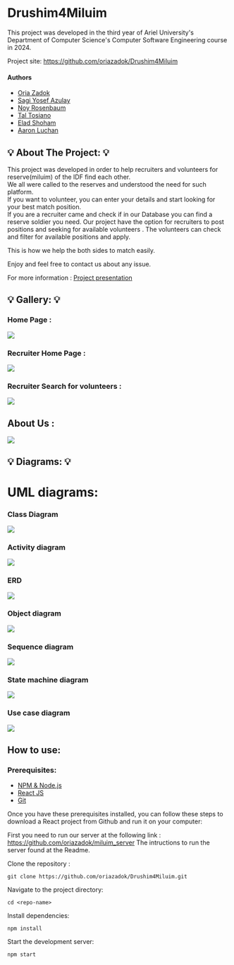 # Drushim4Miluim

This project was developed in the third year of Ariel University's Department of Computer Science's Computer Software Engineering course in 2024.

Project site: https://github.com/oriazadok/Drushim4Miluim

#### Authors

- [Oria Zadok](https://www.github.com/oriazadok)  
- [Sagi Yosef Azulay](https://www.github.com/sagir567)
- [Noy Rosenbaum](https://www.github.com/noyrosenbaum)
- [Tal Tosiano](https://www.github.com/taltosiano)
- [Elad Shoham](https://www.github.com/elad361)
- [Aaron Luchan](https://www.github.com/aronl096)


## 💡 About The Project: 💡

This project was developed in order to help recruiters and volunteers for reserve(miluim) of the IDF find each other.  
We all were called to the reserves and understood the need for such platform.  
If you want to volunteer, you can enter your details and start looking for your best match position.  
If you are a recruiter came and check if in our Database you can find a reserve soldier you need.
Our project have the option for recruiters to post positions and seeking for available volunteers .
The volunteers can check and filter for available positions and apply.

This is how we help the both sides to match easily.

Enjoy and feel free to contact us about any issue.

For more information : [Project presentation](https://www.github.com/Drushim4Miluim.pptx)

## 💡 Gallery: 💡  

### Home Page : ### 
![](https://github.com/oriazadok/Drushim4Miluim/blob/master/src/images/homepage.jpg)

### Recruiter Home Page : ###
![](https://github.com/oriazadok/Drushim4Miluim/blob/master/src/images/recruiterHome.jpg)

### Recruiter Search for volunteers : ###
![](https://github.com/oriazadok/Drushim4Miluim/blob/master/src/images/recruiterSearch.jpg)

## About Us :
![](https://github.com/oriazadok/Drushim4Miluim/blob/master/src/images/aboutus.jpg)


## 💡 Diagrams: 💡

# UML diagrams: 

### Class Diagram
![](https://github.com/oriazadok/Drushim4Miluim/blob/master/src/images/classdiagram.jpg)

### Activity diagram
![](https://github.com/oriazadok/Drushim4Miluim/blob/master/src/images/activitydiagram.jpg)

### ERD
![](https://github.com/oriazadok/Drushim4Miluim/blob/master/src/images/erd.jpg)

### Object diagram
![](https://github.com/oriazadok/Drushim4Miluim/blob/master/src/images/objectdiagram.jpg)

### Sequence diagram
![](https://github.com/oriazadok/Drushim4Miluim/blob/master/src/images/sequencediagram.jpg)

### State machine diagram
![](https://github.com/oriazadok/Drushim4Miluim/blob/master/src/images/statemachinediagram.jpg)

### Use case diagram
![](https://github.com/oriazadok/Drushim4Miluim/blob/master/src/images/usecase.jpg)



## How to use:

### Prerequisites:
 - [NPM & Node.js](https://www.geeksforgeeks.org/node-js-npm-node-package-manager/)
 - [React JS](https://www.geeksforgeeks.org/react-tutorial/)
 - [Git](https://www.geeksforgeeks.org/introduction-to-github/)

 Once you have these prerequisites installed, you can follow these steps to download a React project from Github and run it on your computer:  

 First you need to run our server at the following link : 
 https://github.com/oriazadok/miluim_server 
 The intructions to run the server found at the Readme.

 Clone the repository :
 ```
 git clone https://github.com/oriazadok/Drushim4Miluim.git
 ```
 Navigate to the project directory: 
 ```
 cd <repo-name>
 ```
 Install dependencies:
 ```
 npm install
 ```
 Start the development server:
  ```
 npm start
 ```



